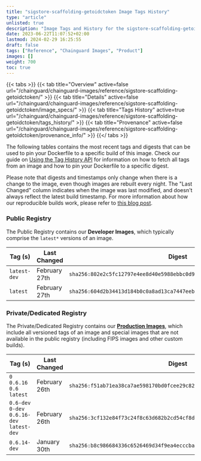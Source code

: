 ```yaml
---
title: "sigstore-scaffolding-getoidctoken Image Tags History"
type: "article"
unlisted: true
description: "Image Tags and History for the sigstore-scaffolding-getoidctoken Chainguard Image"
date: 2023-06-22T11:07:52+02:00
lastmod: 2024-02-29 16:25:55
draft: false
tags: ["Reference", "Chainguard Images", "Product"]
images: []
weight: 700
toc: true
---
```


{{< tabs >}}
{{< tab title="Overview" active=false url="/chainguard/chainguard-images/reference/sigstore-scaffolding-getoidctoken/" >}}
{{< tab title="Details" active=false url="/chainguard/chainguard-images/reference/sigstore-scaffolding-getoidctoken/image_specs/" >}}
{{< tab title="Tags History" active=true url="/chainguard/chainguard-images/reference/sigstore-scaffolding-getoidctoken/tags_history/" >}}
{{< tab title="Provenance" active=false url="/chainguard/chainguard-images/reference/sigstore-scaffolding-getoidctoken/provenance_info/" >}}
{{</ tabs >}}

The following tables contains the most recent tags and digests that can be used to pin your Dockerfile to a specific build of this image. Check our guide on [Using the Tag History API](/chainguard/chainguard-images/using-the-tag-history-api/) for information on how to fetch all tags from an image and how to pin your Dockerfile to a specific digest.

Please note that digests and timestamps only change when there is a change to the image, even though images are rebuilt every night. The "Last Changed" column indicates when the image was last modified, and doesn't always reflect the latest build timestamp. For more information about how our reproducible builds work, please refer to [this blog post](https://www.chainguard.dev/unchained/reproducing-chainguards-reproducible-image-builds).

### Public Registry
The Public Registry contains our **Developer Images**, which typically comprise the `latest*` versions of an image.

| Tag (s)       | Last Changed  | Digest                                                                    |
|---------------|---------------|---------------------------------------------------------------------------|
|  `latest-dev` | February 27th | `sha256:802e2c5fc12797e4ee8d40e5988ebbc0d9aedcb17ac4926e2b95395c3a320e4a` |
|  `latest`     | February 27th | `sha256:604d2b34413d184b0c0a8ad13ca7447eebc0da35bbae8cf4c2211dbdfea352a4` |


### Private/Dedicated Registry
The Private/Dedicated Registry contains our **[Production Images](https://www.chainguard.dev/chainguard-images)**, which include all versioned tags of an image and special images that are not available in the public registry (including FIPS images and other custom builds).

| Tag (s)                                      | Last Changed  | Digest                                                                    |
|----------------------------------------------|---------------|---------------------------------------------------------------------------|
|  `0` `0.6.16` `0.6` `latest`                 | February 26th | `sha256:f51ab71ea38ca7ae598170bd0fcee29c824751917086eb42a1c149ba6f3d8892` |
|  `0.6-dev` `0-dev` `0.6.16-dev` `latest-dev` | February 26th | `sha256:3cf132e84f73c24f8c63d682b2cd54cf8d661e23b597f1954f303279d18fdb33` |
|  `0.6.14-dev`                                | January 30th  | `sha256:b8c986684336c6526469d34f9ea4ecccba629645c603713fa6390889f690305b` |

